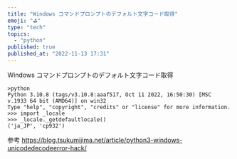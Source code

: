 ```yaml
---
title: "Windows コマンドプロンプトのデフォルト文字コード取得"
emoji: "⛳"
type: "tech"
topics:
  - "python"
published: true
published_at: "2022-11-13 17:31"
---
```


Windows コマンドプロンプトのデフォルト文字コード取得

```
>python
Python 3.10.8 (tags/v3.10.8:aaaf517, Oct 11 2022, 16:50:30) [MSC v.1933 64 bit (AMD64)] on win32
Type "help", "copyright", "credits" or "license" for more information.
>>> import _locale
>>> _locale._getdefaultlocale()
('ja_JP', 'cp932')
```

参考
https://blog.tsukumijima.net/article/python3-windows-unicodedecodeerror-hack/

